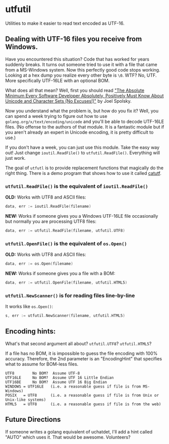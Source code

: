 # utfutil

Utilities to make it easier to read text encoded as UTF-16.

## Dealing with UTF-16 files you receive from Windows.

Have you encountered this situation?  Code that has worked for years
suddenly breaks.  It turns out someone tried to use it with a file
that came from a MS-Windows system. Now this perfectly good code stops
working.
Looking at a hex dump you realize every other byte is `\0`.  WTF?
No, UTF.  More specifically UTF-16LE with an optional BOM.

What does all that mean?  Well, first you should read ["The Absolute Minimum Every Software Developer Absolutely, Positively Must Know About Unicode and Character Sets (No Excuses!)"](http://www.joelonsoftware.com/articles/Unicode.html) by Joel Spolsky.

Now you understand what the problem is, but how do you fix it?
Well, you can spend a week trying to figure out how to use
`golang.org/x/text/encoding/unicode` and you'll be able to
decode UTF-16LE files. (No offense to the authors of that
module. It is a fantastic module but if you aren't already
an expert in Unicode encoding, it is pretty difficult to use.)

If you don't have a week, you can just use this module.
Take the easy way out!  Just change `ioutil.ReadFile()` to
`utfutil.ReadFile()`.
Everything will just work.

The goal of `utfutl` is to provide replacement functions
that magically do the right thing. There is a demo
program that shows how to use it called [catutf](https://github.com/TomOnTime/utfutil/blob/master/catutf/main.go).


### `utfutil.ReadFile()` is the equivalent of `ioutil.ReadFile()`

**OLD:** Works with UTF8 and ASCII files:

```go
data, err := ioutil.ReadFile(filename)
```

**NEW:** Works if someone gives you a Windows UTF-16LE file occasionally but normally you are processing UTF8 files:

```go
data, err := utfutil.ReadFile(filename, utfutil.UTF8)
```

### `utfutil.OpenFile()` is the equivalent of `os.Open()`

**OLD:** Works with UTF8 and ASCII files:

```go
data, err := os.Open(filename)
```

**NEW:** Works if someone gives you a file with a BOM:

```go
data, err := utfutil.OpenFile(filename, utfutil.HTML5)
```

### `utfutil.NewScanner()` is for reading files line-by-line

It works like `os.Open()`:

```go
s, err := utfutil.NewScanner(filename, utfutil.HTML5)
```

## Encoding hints:

What's that second argument all about?  `utfutil.UTF8`?  `utfutil.HTML5`?

If a file has no BOM, it is impossible to guess the file encoding with
100% accuracy.  Therefore, the 2nd parameter is an
"EncodingHint" that specifies what to assume for BOM-less files.

```
UTF8        No BOM?  Assume UTF-8
UTF16LE     No BOM?  Assume UTF 16 Little Endian
UTF16BE     No BOM?  Assume UTF 16 Big Endian
WINDOWS = UTF16LE   (i.e. a reasonable guess if file is from MS-Windows)
POSIX   = UTF8      (i.e. a reasonable guess if file is from Unix or Unix-like systems)
HTML5   = UTF8      (i.e. a reasonable guess if file is from the web)
```

## Future Directions

If someone writes a golang equivalent of uchatdet, I'll add a hint
called "AUTO" which uses it. That would be awesome. Volunteers?
